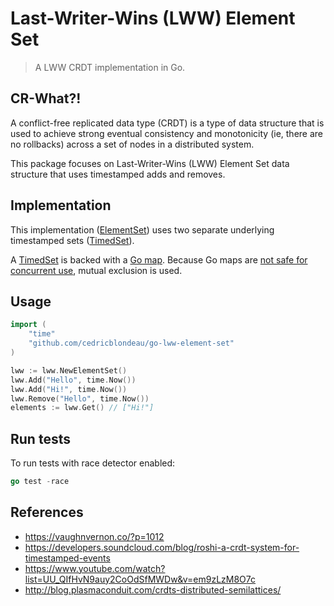 # Last-Writer-Wins (LWW) Element Set

> A LWW CRDT implementation in Go.

## CR-What?!

A conflict-free replicated data type (CRDT) is a type of data structure that is 
used to achieve strong eventual consistency and monotonicity (ie, there are no rollbacks) 
across a set of nodes in a distributed system.

This package focuses on Last-Writer-Wins (LWW) Element Set 
data structure that uses timestamped adds and removes.

## Implementation

This implementation ([ElementSet](lww.go)) uses 
two separate underlying timestamped sets ([TimedSet](timed_set.go)).

A [TimedSet](timed_set.go) is backed with a [Go map](https://blog.golang.org/go-maps-in-action).
Because Go maps are [not safe for concurrent use](https://golang.org/doc/faq#atomic_maps), 
mutual exclusion is used.

## Usage

```go
import (
	"time"
	"github.com/cedricblondeau/go-lww-element-set"
)

lww := lww.NewElementSet()
lww.Add("Hello", time.Now())
lww.Add("Hi!", time.Now())
lww.Remove("Hello", time.Now())
elements := lww.Get() // ["Hi!"]
```

## Run tests

To run tests with race detector enabled:

```go
go test -race
```

## References

- https://vaughnvernon.co/?p=1012
- https://developers.soundcloud.com/blog/roshi-a-crdt-system-for-timestamped-events
- https://www.youtube.com/watch?list=UU_QIfHvN9auy2CoOdSfMWDw&v=em9zLzM8O7c
- http://blog.plasmaconduit.com/crdts-distributed-semilattices/
